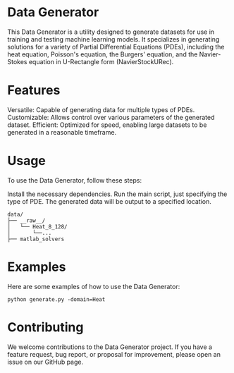 # Data Generator
This Data Generator is a utility designed to generate datasets for use in training and testing machine learning models. It specializes in generating solutions for a variety of Partial Differential Equations (PDEs), including the heat equation, Poisson's equation, the Burgers' equation, and the Navier-Stokes equation in U-Rectangle form (NavierStockURec).

# Features
Versatile: Capable of generating data for multiple types of PDEs.
Customizable: Allows control over various parameters of the generated dataset.
Efficient: Optimized for speed, enabling large datasets to be generated in a reasonable timeframe.

# Usage
To use the Data Generator, follow these steps:

Install the necessary dependencies.
Run the main script, just specifying the type of PDE.
The generated data will be output to a specified location.
```
data/
├── __raw__/
│   └── Heat_8_128/
│       └──...
├── matlab_solvers
```

# Examples
Here are some examples of how to use the Data Generator:
```
python generate.py -domain=Heat
```

# Contributing
We welcome contributions to the Data Generator project. If you have a feature request, bug report, or proposal for improvement, please open an issue on our GitHub page.
